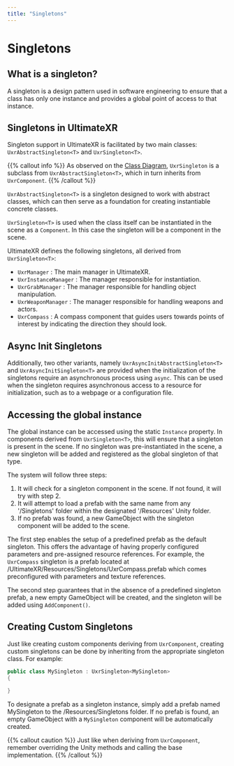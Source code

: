 ```yaml
---
title: "Singletons"
---
```


# Singletons

## What is a singleton?

A singleton is a design pattern used in software engineering to ensure that a class has only one instance and provides a global point of access to that instance.

## Singletons in UltimateXR

Singleton support in UltimateXR is facilitated by two main classes: `UxrAbstractSingleton<T>` and `UxrSingleton<T>`.

{{% callout info %}}
As observed on the [Class Diagram](/docs/programming-guide/architecture-class-diagram), `UxrSingleton` is a subclass from `UxrAbstractSingleton<T>`, which in turn inherits from `UxrComponent`.
{{% /callout %}}

`UxrAbstractSingleton<T>` is a singleton designed to work with abstract classes, which can then serve as a foundation for creating instantiable concrete classes.

`UxrSingleton<T>` is used when the class itself can be instantiated in the scene as a `Component`. In this case the singleton will be a component in the scene.

UltimateXR defines the following singletons, all derived from `UxrSingleton<T>`:
- `UxrManager` : The main manager in UltimateXR. 
- `UxrInstanceManager` : The manager responsible for instantiation.
- `UxrGrabManager` : The manager responsible for handling object manipulation.
- `UxrWeaponManager` : The manager responsible for handling weapons and actors.
- `UxrCompass` : A compass component that guides users towards points of interest by indicating the direction they should look.

## Async Init Singletons

Additionally, two other variants, namely `UxrAsyncInitAbstractSingleton<T>` and `UxrAsyncInitSingleton<T>` are provided when the initialization of the singletons require an asynchronous process using `async`.
This can be used when the singleton requires asynchronous access to a resource for initialization, such as to a webpage or a configuration file.

## Accessing the global instance

The global instance can be accessed using the static `Instance` property. In components derived from `UxrSingleton<T>`, this will ensure that a singleton is present in the scene. If no singleton was pre-instantiated in the scene, a new singleton will be added and registered as the global singleton of that type.

The system will follow three steps:
1. It will check for a singleton component in the scene. If not found, it will try with step 2.
2. It will attempt to load a prefab with the same name from any '/Singletons' folder within the designated '/Resources' Unity folder.
3. If no prefab was found, a new GameObject with the singleton component will be added to the scene.

The first step enables the setup of a predefined prefab as the default singleton. This offers the advantage of having properly configured parameters and pre-assigned resource references.
For example, the `UxrCompass` singleton is a prefab located at /UltimateXR/Resources/Singletons/UxrCompass.prefab which comes preconfigured with parameters and texture references.

The second step guarantees that in the absence of a predefined singleton prefab, a new empty GameObject will be created, and the singleton will be added using `AddComponent()`.

## Creating Custom Singletons

Just like creating custom components deriving from `UxrComponent`, creating custom singletons can be done by inheriting from the appropriate singleton class. For example:

```c#
public class MySingleton : UxrSingleton<MySingleton>
{

}
```

To designate a prefab as a singleton instance, simply add a prefab named MySingleton to the /Resources/Singletons folder. If no prefab is found, an empty GameObject with a `MySingleton` component will be automatically created.

{{% callout caution %}}
Just like when deriving from `UxrComponent`, remember overriding the Unity methods and calling the base implementation.
{{% /callout %}}
